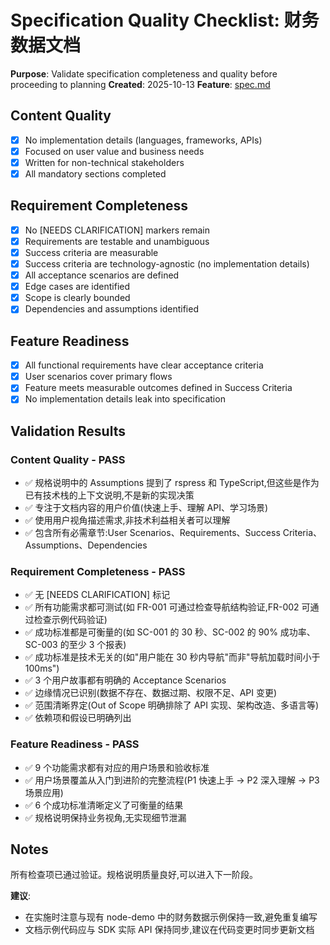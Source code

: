 # Specification Quality Checklist: 财务数据文档

**Purpose**: Validate specification completeness and quality before proceeding to planning
**Created**: 2025-10-13
**Feature**: [spec.md](../spec.md)

## Content Quality

- [x] No implementation details (languages, frameworks, APIs)
- [x] Focused on user value and business needs
- [x] Written for non-technical stakeholders
- [x] All mandatory sections completed

## Requirement Completeness

- [x] No [NEEDS CLARIFICATION] markers remain
- [x] Requirements are testable and unambiguous
- [x] Success criteria are measurable
- [x] Success criteria are technology-agnostic (no implementation details)
- [x] All acceptance scenarios are defined
- [x] Edge cases are identified
- [x] Scope is clearly bounded
- [x] Dependencies and assumptions identified

## Feature Readiness

- [x] All functional requirements have clear acceptance criteria
- [x] User scenarios cover primary flows
- [x] Feature meets measurable outcomes defined in Success Criteria
- [x] No implementation details leak into specification

## Validation Results

### Content Quality - PASS
- ✅ 规格说明中的 Assumptions 提到了 rspress 和 TypeScript,但这些是作为已有技术栈的上下文说明,不是新的实现决策
- ✅ 专注于文档内容的用户价值(快速上手、理解 API、学习场景)
- ✅ 使用用户视角描述需求,非技术利益相关者可以理解
- ✅ 包含所有必需章节:User Scenarios、Requirements、Success Criteria、Assumptions、Dependencies

### Requirement Completeness - PASS
- ✅ 无 [NEEDS CLARIFICATION] 标记
- ✅ 所有功能需求都可测试(如 FR-001 可通过检查导航结构验证,FR-002 可通过检查示例代码验证)
- ✅ 成功标准都是可衡量的(如 SC-001 的 30 秒、SC-002 的 90% 成功率、SC-003 的至少 3 个报表)
- ✅ 成功标准是技术无关的(如"用户能在 30 秒内导航"而非"导航加载时间小于 100ms")
- ✅ 3 个用户故事都有明确的 Acceptance Scenarios
- ✅ 边缘情况已识别(数据不存在、数据过期、权限不足、API 变更)
- ✅ 范围清晰界定(Out of Scope 明确排除了 API 实现、架构改造、多语言等)
- ✅ 依赖项和假设已明确列出

### Feature Readiness - PASS
- ✅ 9 个功能需求都有对应的用户场景和验收标准
- ✅ 用户场景覆盖从入门到进阶的完整流程(P1 快速上手 → P2 深入理解 → P3 场景应用)
- ✅ 6 个成功标准清晰定义了可衡量的结果
- ✅ 规格说明保持业务视角,无实现细节泄漏

## Notes

所有检查项已通过验证。规格说明质量良好,可以进入下一阶段。

**建议**:
- 在实施时注意与现有 node-demo 中的财务数据示例保持一致,避免重复编写
- 文档示例代码应与 SDK 实际 API 保持同步,建议在代码变更时同步更新文档
